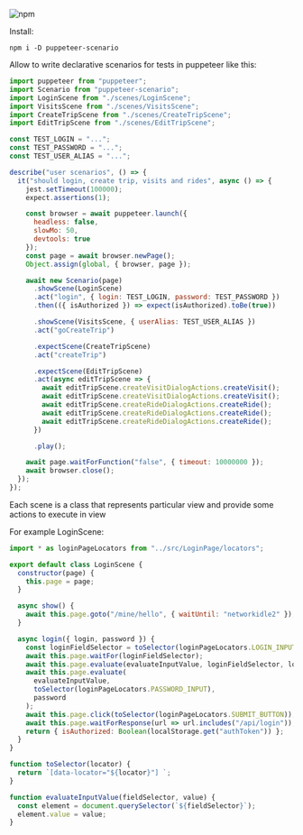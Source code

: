![npm](https://img.shields.io/npm/v/puppeteer-scenario?logo=npm)

Install:

```npm i -D puppeteer-scenario```

Allow to write declarative scenarios for tests in puppeteer like this:

```javascript
import puppeteer from "puppeteer";
import Scenario from "puppeteer-scenario";
import LoginScene from "./scenes/LoginScene";
import VisitsScene from "./scenes/VisitsScene";
import CreateTripScene from "./scenes/CreateTripScene";
import EditTripScene from "./scenes/EditTripScene";

const TEST_LOGIN = "...";
const TEST_PASSWORD = "...";
const TEST_USER_ALIAS = "...";

describe("user scenarios", () => {
  it("should login, create trip, visits and rides", async () => {
    jest.setTimeout(100000);
    expect.assertions(1);

    const browser = await puppeteer.launch({
      headless: false,
      slowMo: 50,
      devtools: true
    });
    const page = await browser.newPage();
    Object.assign(global, { browser, page });

    await new Scenario(page)
      .showScene(LoginScene)
      .act("login", { login: TEST_LOGIN, password: TEST_PASSWORD })
      .then(({ isAuthorized }) => expect(isAuthorized).toBe(true))

      .showScene(VisitsScene, { userAlias: TEST_USER_ALIAS })
      .act("goCreateTrip")

      .expectScene(CreateTripScene)
      .act("createTrip")

      .expectScene(EditTripScene)
      .act(async editTripScene => {
        await editTripScene.createVisitDialogActions.createVisit();
        await editTripScene.createVisitDialogActions.createVisit();
        await editTripScene.createRideDialogActions.createRide();
        await editTripScene.createRideDialogActions.createRide();
        await editTripScene.createRideDialogActions.createRide();
      })

      .play();

    await page.waitForFunction("false", { timeout: 10000000 });
    await browser.close();
  });
});
```

Each scene is a class that represents particular view and provide some actions to execute in view

For example LoginScene:

```javascript
import * as loginPageLocators from "../src/LoginPage/locators";

export default class LoginScene {
  constructor(page) {
    this.page = page;
  }

  async show() {
    await this.page.goto("/mine/hello", { waitUntil: "networkidle2" });
  }

  async login({ login, password }) {
    const loginFieldSelector = toSelector(loginPageLocators.LOGIN_INPUT);
    await this.page.waitFor(loginFieldSelector);
    await this.page.evaluate(evaluateInputValue, loginFieldSelector, login);
    await this.page.evaluate(
      evaluateInputValue,
      toSelector(loginPageLocators.PASSWORD_INPUT),
      password
    );
    await this.page.click(toSelector(loginPageLocators.SUBMIT_BUTTON));
    await this.page.waitForResponse(url => url.includes("/api/login"));
    return { isAuthorized: Boolean(localStorage.get("authToken")) };
  }
}

function toSelector(locator) {
  return `[data-locator="${locator}"] `;
}

function evaluateInputValue(fieldSelector, value) {
  const element = document.querySelector(`${fieldSelector}`);
  element.value = value;
}
```
